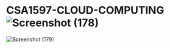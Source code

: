 # CSA1597-CLOUD-COMPUTING![Screenshot (178)](https://user-images.githubusercontent.com/110800354/236119515-72300a72-8076-473e-a1da-4d12b8c44e0a.png)
![Screenshot (179)](https://user-images.githubusercontent.com/110800354/236119592-117932f7-d9b4-431b-89ab-455f04e4c7ea.png)
